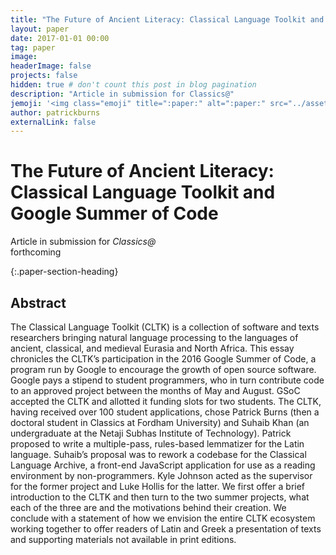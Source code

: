 ```yaml
---
title: "The Future of Ancient Literacy: Classical Language Toolkit and Google Summer of Code"
layout: paper
date: 2017-01-01 00:00
tag: paper
image: 
headerImage: false
projects: false
hidden: true # don't count this post in blog pagination
description: "Article in submission for Classics@"
jemoji: '<img class="emoji" title=":paper:" alt=":paper:" src="../assets/images/paper-icon.png" height="20" width="20" align="absmiddle">'
author: patrickburns
externalLink: false
---
```


# The Future of Ancient Literacy: Classical Language Toolkit and Google Summer of Code
Article in submission for *Classics@*  
forthcoming

{:.paper-section-heading}
## Abstract 
The Classical Language Toolkit (CLTK) is a collection of software and texts researchers bringing natural language processing to the languages of ancient, classical, and medieval Eurasia and North Africa. This essay chronicles the CLTK’s participation in the 2016 Google Summer of Code, a program run by Google to encourage the growth of open source software. Google pays a stipend to student programmers, who in turn contribute code to an approved project between the months of May and August. GSoC accepted the CLTK and allotted it funding slots for two students. The CLTK, having received over 100 student applications, chose Patrick Burns (then a doctoral student in Classics at Fordham University) and Suhaib Khan (an undergraduate at the Netaji Subhas Institute of Technology). Patrick proposed to write a multiple-pass, rules-based lemmatizer for the Latin language. Suhaib’s proposal was to rework a codebase for the Classical Language Archive, a front-end JavaScript application for use as a reading environment by non-programmers. Kyle Johnson acted as the supervisor for the former project and Luke Hollis for the latter. We first offer a brief introduction to the CLTK and then turn to the two summer projects, what each of the three are and the motivations behind their creation. We conclude with a statement of how we envision the entire CLTK ecosystem working together to offer readers of Latin and Greek a presentation of texts and supporting materials not available in print editions.
